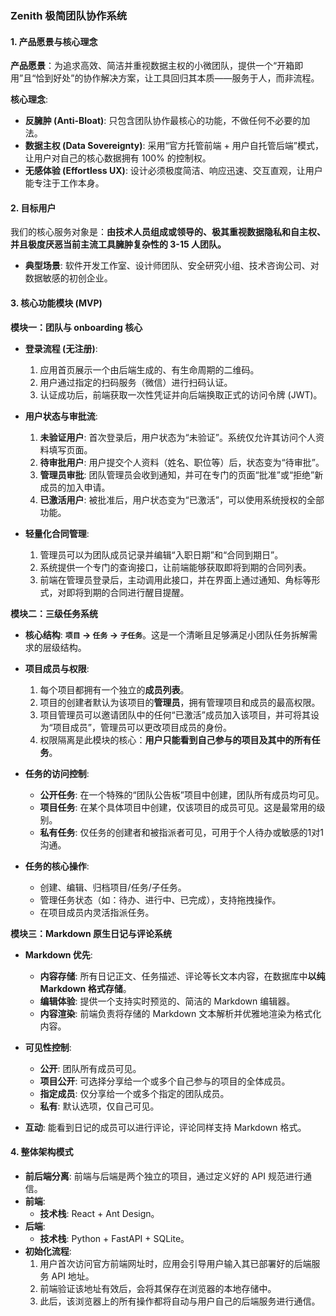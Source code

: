 
### **Zenith 极简团队协作系统**

#### **1. 产品愿景与核心理念**

**产品愿景**：为追求高效、简洁并重视数据主权的小微团队，提供一个“开箱即用”且“恰到好处”的协作解决方案，让工具回归其本质——服务于人，而非流程。

**核心理念**:

*   **反臃肿 (Anti-Bloat)**: 只包含团队协作最核心的功能，不做任何不必要的加法。
*   **数据主权 (Data Sovereignty)**: 采用“官方托管前端 + 用户自托管后端”模式，让用户对自己的核心数据拥有 100% 的控制权。
*   **无感体验 (Effortless UX)**: 设计必须极度简洁、响应迅速、交互直观，让用户能专注于工作本身。

#### **2. 目标用户**

我们的核心服务对象是：**由技术人员组成或领导的、极其重视数据隐私和自主权、并且极度厌恶当前主流工具臃肿复杂性的 3-15 人团队。**

*   **典型场景**: 软件开发工作室、设计师团队、安全研究小组、技术咨询公司、对数据敏感的初创企业。

#### **3. 核心功能模块 (MVP)**

**模块一：团队与 onboarding 核心**

*   **登录流程 (无注册)**:
    1.  应用首页展示一个由后端生成的、有生命周期的二维码。
    2.  用户通过指定的扫码服务（微信）进行扫码认证。
    3.  认证成功后，前端获取一次性凭证并向后端换取正式的访问令牌 (JWT)。

*   **用户状态与审批流**:
    1.  **未验证用户**: 首次登录后，用户状态为“未验证”。系统仅允许其访问个人资料填写页面。
    2.  **待审批用户**: 用户提交个人资料（姓名、职位等）后，状态变为“待审批”。
    3.  **管理员审批**: 团队管理员会收到通知，并可在专门的页面“批准”或“拒绝”新成员的加入申请。
    4.  **已激活用户**: 被批准后，用户状态变为“已激活”，可以使用系统授权的全部功能。

*   **轻量化合同管理**:
    1.  管理员可以为团队成员记录并编辑“入职日期”和“合同到期日”。
    2.  系统提供一个专门的查询接口，让前端能够获取即将到期的合同列表。
    3.  前端在管理员登录后，主动调用此接口，并在界面上通过通知、角标等形式，对即将到期的合同进行醒目提醒。

**模块二：三级任务系统**

*   **核心结构**: **`项目` -> `任务` -> `子任务`**。这是一个清晰且足够满足小团队任务拆解需求的层级结构。

*   **项目成员与权限**:
    1.  每个项目都拥有一个独立的**成员列表**。
    2.  项目的创建者默认为该项目的**管理员**，拥有管理项目和成员的最高权限。
    3.  项目管理员可以邀请团队中的任何“已激活”成员加入该项目，并可将其设为“项目成员”，管理员可以更改项目成员的身份。
    4.  权限隔离是此模块的核心：**用户只能看到自己参与的项目及其中的所有任务**。

*   **任务的访问控制**:
    *   **公开任务**: 在一个特殊的“团队公告板”项目中创建，团队所有成员均可见。
    *   **项目任务**: 在某个具体项目中创建，仅该项目的成员可见。这是最常用的级别。
    *   **私有任务**: 仅任务的创建者和被指派者可见，可用于个人待办或敏感的1对1沟通。

*   **任务的核心操作**:
    *   创建、编辑、归档项目/任务/子任务。
    *   管理任务状态（如：待办、进行中、已完成），支持拖拽操作。
    *   在项目成员内灵活指派任务。

**模块三：Markdown 原生日记与评论系统**

*   **Markdown 优先**:
    *   **内容存储**: 所有日记正文、任务描述、评论等长文本内容，在数据库中**以纯 Markdown 格式存储**。
    *   **编辑体验**: 提供一个支持实时预览的、简洁的 Markdown 编辑器。
    *   **内容渲染**: 前端负责将存储的 Markdown 文本解析并优雅地渲染为格式化内容。

*   **可见性控制**:
    *   **公开**: 团队所有成员可见。
    *   **项目公开**: 可选择分享给一个或多个自己参与的项目的全体成员。
    *   **指定成员**: 仅分享给一个或多个指定的团队成员。
    *   **私有**: 默认选项，仅自己可见。

*   **互动**: 能看到日记的成员可以进行评论，评论同样支持 Markdown 格式。

#### **4. 整体架构模式**

*   **前后端分离**: 前端与后端是两个独立的项目，通过定义好的 API 规范进行通信。
*   **前端**:
    *   **技术栈**: React + Ant Design。
*   **后端**:
    *   **技术栈**: Python + FastAPI + SQLite。
*   **初始化流程**:
    1.  用户首次访问官方前端网址时，应用会引导用户输入其已部署好的后端服务 API 地址。
    2.  前端验证该地址有效后，会将其保存在浏览器的本地存储中。
    3.  此后，该浏览器上的所有操作都将自动与用户自己的后端服务进行通信。
